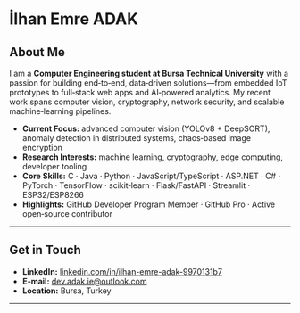 # İlhan Emre ADAK

## About Me
I am a **Computer Engineering student at Bursa Technical University** with a passion for building end‑to‑end, data‑driven solutions—from embedded IoT prototypes to full‑stack web apps and AI‑powered analytics. My recent work spans computer vision, cryptography, network security, and scalable machine‑learning pipelines.

- **Current Focus:** advanced computer vision (YOLOv8 + DeepSORT), anomaly detection in distributed systems, chaos‑based image encryption
- **Research Interests:** machine learning, cryptography, edge computing, developer tooling
- **Core Skills:** C · Java · Python · JavaScript/TypeScript · ASP.NET · C# · PyTorch · TensorFlow · scikit‑learn · Flask/FastAPI · Streamlit · ESP32/ESP8266
- **Highlights:** GitHub Developer Program Member · GitHub Pro · Active open‑source contributor

---

## Get in Touch
- **LinkedIn:** [linkedin.com/in/ilhan-emre-adak-9970131b7](https://www.linkedin.com/in/ilhan-emre-adak-9970131b7/)
- **E‑mail:** dev.adak.ie@outlook.com
- **Location:** Bursa, Turkey

---
